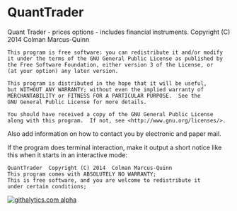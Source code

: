 QuantTrader
===========

  Quant Trader - prices options - includes financial instruments.
    Copyright (C) 2014  Colman Marcus-Quinn

    This program is free software: you can redistribute it and/or modify
    it under the terms of the GNU General Public License as published by
    the Free Software Foundation, either version 3 of the License, or
    (at your option) any later version.

    This program is distributed in the hope that it will be useful,
    but WITHOUT ANY WARRANTY; without even the implied warranty of
    MERCHANTABILITY or FITNESS FOR A PARTICULAR PURPOSE.  See the
    GNU General Public License for more details.

    You should have received a copy of the GNU General Public License
    along with this program.  If not, see <http://www.gnu.org/licenses/>.
Also add information on how to contact you by electronic and paper mail.

If the program does terminal interaction, make it output a short notice like this when it starts in an interactive mode:

    QuantTrader  Copyright (C) 2014  Colman Marcus-Quinn
    This program comes with ABSOLUTELY NO WARRANTY; 
    This is free software, and you are welcome to redistribute it
    under certain conditions;

[![githalytics.com alpha](https://cruel-carlota.pagodabox.com/d94183decd4e1c3410822a9b9e08baf2 "githalytics.com")](http://githalytics.com/colman01/QuantTrader)

